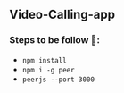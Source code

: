 ## Video-Calling-app


### Steps to be follow 🧩: 
 
 - ```npm install```
 - ```npm i -g peer```
 - ```peerjs --port 3000```
